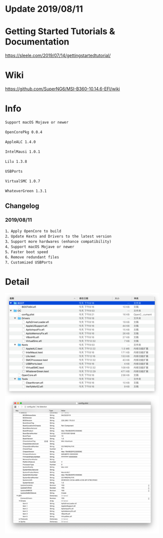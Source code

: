 # Update 2019/08/11

# Getting Started Tutorials & Documentation
https://sleele.com/2019/07/14/gettingstartedtutorial/

# Wiki

https://github.com/SuperNG6/MSI-B360-10.14.6-EFI/wiki

# Info

    
    Support macOS Mojave or newer

    OpenCorePkg 0.0.4
    
    AppleALC 1.4.0
    
    IntelMausi 1.0.1
    
    Lilu 1.3.8
    
    USBPorts
    
    VirtualSMC 1.0.7
    
    WhateverGreen 1.3.1
    
    
## Changelog

### 2019/08/11

    1、Apply OpenCore to build
    2、Update Kexts and Drivers to the latest version
    3、Support more hardwares (enhance compatibility)
    4、Support macOS Mojave or newer
    5、Faster boot speed
    6、Remove redundant files
    7、Customized USBPorts
  

# Detail

![](https://github.com/SuperNG6/pic/blob/master/OpenCore/Xnip2019-08-11_21-57-18.png)
![](https://github.com/SuperNG6/pic/blob/master/OpenCore/Xnip2019-08-11_23-07-49.png)


